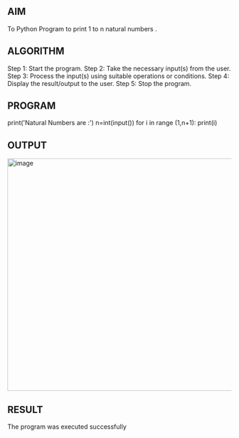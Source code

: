 ## AIM
To Python Program to print 1 to n natural numbers .

## ALGORITHM
Step 1: Start the program. Step 2: Take the necessary input(s) from the user. Step 3: Process the input(s) using suitable operations or conditions. Step 4: Display the result/output to the user. Step 5: Stop the program.

## PROGRAM

print('Natural Numbers are :')
n=int(input())
for i in range (1,n+1):
    print(i)

## OUTPUT
<img width="584" height="523" alt="image" src="https://github.com/user-attachments/assets/a44e231d-25dc-4114-8a9c-db6e006717ef" />

## RESULT
The program was executed successfully
